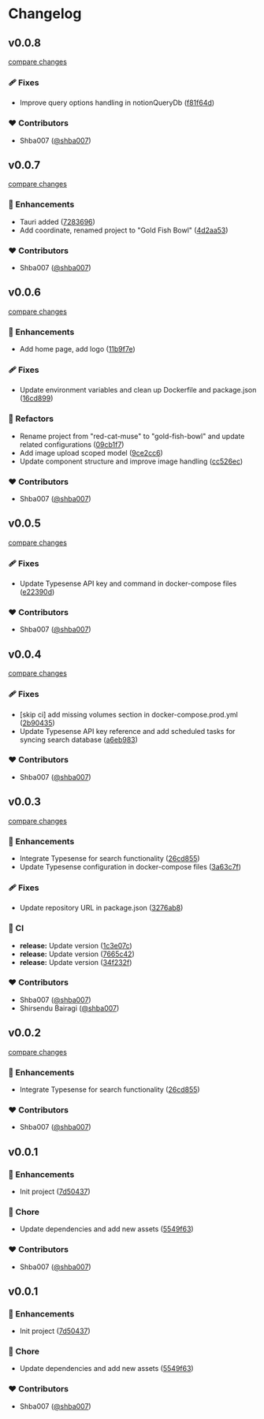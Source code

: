 # Changelog

## v0.0.8

[compare changes](https://github.com/Algostract/jellyfish-bowl/compare/v0.0.7...v0.0.8)

### 🩹 Fixes

- Improve query options handling in notionQueryDb ([f81f64d](https://github.com/Algostract/jellyfish-bowl/commit/f81f64d))

### ❤️ Contributors

- Shba007 ([@shba007](https://github.com/shba007))

## v0.0.7

[compare changes](https://github.com/Algostract/jellyfish-bowl/compare/v0.0.6...v0.0.7)

### 🚀 Enhancements

- Tauri added ([7283696](https://github.com/Algostract/jellyfish-bowl/commit/7283696))
- Add coordinate, renamed project to "Gold Fish Bowl" ([4d2aa53](https://github.com/Algostract/jellyfish-bowl/commit/4d2aa53))

### ❤️ Contributors

- Shba007 ([@shba007](https://github.com/shba007))

## v0.0.6

[compare changes](https://github.com/Algostract/jellyfish-bowl/compare/v0.0.5...v0.0.6)

### 🚀 Enhancements

- Add home page, add logo ([11b9f7e](https://github.com/Algostract/jellyfish-bowl/commit/11b9f7e))

### 🩹 Fixes

- Update environment variables and clean up Dockerfile and package.json ([16cd899](https://github.com/Algostract/jellyfish-bowl/commit/16cd899))

### 💅 Refactors

- Rename project from "red-cat-muse" to "gold-fish-bowl" and update related configurations ([09cb1f7](https://github.com/Algostract/jellyfish-bowl/commit/09cb1f7))
- Add image upload scoped model ([9ce2cc6](https://github.com/Algostract/jellyfish-bowl/commit/9ce2cc6))
- Update component structure and improve image handling ([cc526ec](https://github.com/Algostract/jellyfish-bowl/commit/cc526ec))

### ❤️ Contributors

- Shba007 ([@shba007](https://github.com/shba007))

## v0.0.5

[compare changes](https://github.com/algostract/jellyfish-bowl/compare/v0.0.4...v0.0.5)

### 🩹 Fixes

- Update Typesense API key and command in docker-compose files ([e22390d](https://github.com/algostract/jellyfish-bowl/commit/e22390d))

### ❤️ Contributors

- Shba007 ([@shba007](https://github.com/shba007))

## v0.0.4

[compare changes](https://github.com/algostract/jellyfish-bowl/compare/v0.0.3...v0.0.4)

### 🩹 Fixes

- [skip ci] add missing volumes section in docker-compose.prod.yml ([2b90435](https://github.com/algostract/jellyfish-bowl/commit/2b90435))
- Update Typesense API key reference and add scheduled tasks for syncing search database ([a6eb983](https://github.com/algostract/jellyfish-bowl/commit/a6eb983))

### ❤️ Contributors

- Shba007 ([@shba007](https://github.com/shba007))

## v0.0.3

[compare changes](https://github.com/algostract/jellyfish-bowl/compare/v0.0.1...v0.0.3)

### 🚀 Enhancements

- Integrate Typesense for search functionality ([26cd855](https://github.com/algostract/jellyfish-bowl/commit/26cd855))
- Update Typesense configuration in docker-compose files ([3a63c7f](https://github.com/algostract/jellyfish-bowl/commit/3a63c7f))

### 🩹 Fixes

- Update repository URL in package.json ([3276ab8](https://github.com/algostract/jellyfish-bowl/commit/3276ab8))

### 🤖 CI

- **release:** Update version ([1c3e07c](https://github.com/algostract/jellyfish-bowl/commit/1c3e07c))
- **release:** Update version ([7665c42](https://github.com/algostract/jellyfish-bowl/commit/7665c42))
- **release:** Update version ([34f232f](https://github.com/algostract/jellyfish-bowl/commit/34f232f))

### ❤️ Contributors

- Shba007 ([@shba007](https://github.com/shba007))
- Shirsendu Bairagi ([@shba007](https://github.com/shba007))

## v0.0.2

[compare changes](https://github.com/shba007/jellyfish-bowl/compare/v0.0.1...v0.0.2)

### 🚀 Enhancements

- Integrate Typesense for search functionality ([26cd855](https://github.com/shba007/jellyfish-bowl/commit/26cd855))

### ❤️ Contributors

- Shba007 ([@shba007](https://github.com/shba007))

## v0.0.1

### 🚀 Enhancements

- Init project ([7d50437](https://github.com/shba007/jellyfish-bowl/commit/7d50437))

### 🏡 Chore

- Update dependencies and add new assets ([5549f63](https://github.com/shba007/jellyfish-bowl/commit/5549f63))

### ❤️ Contributors

- Shba007 ([@shba007](https://github.com/shba007))

## v0.0.1

### 🚀 Enhancements

- Init project ([7d50437](https://github.com/shba007/jellyfish-bowl/commit/7d50437))

### 🏡 Chore

- Update dependencies and add new assets ([5549f63](https://github.com/shba007/jellyfish-bowl/commit/5549f63))

### ❤️ Contributors

- Shba007 ([@shba007](https://github.com/shba007))
